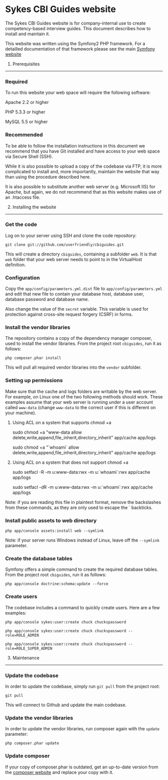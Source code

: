 Sykes CBI Guides website
========================

The Sykes CBI Guides website is for company-internal use to create
competency-based interview guides. This document describes how to
install and maintain it.

This website was written using the Symfony2 PHP framework. For a
detailled documentation of that framework please see the main
[Symfony website][1]


1) Prerequisites
----------------

### Required

To run this website your web space will require the following software:

Apache 2.2 or higher

PHP 5.3.3 or higher

MySQL 5.5 or higher

### Recommended

To be able to follow the installation instructions in this document we
recommend that you have Git installed and have access to your web space
via Secure Shell (SSH).

While it is also possible to upload a copy of the codebase via FTP, it is
more complicated to install and, more importantly, maintain the website that
way than using the procedure described here.

It is also possible to substitute another web server (e.g. Microsoft IIS) for
Apache, but again, we do not recommend that as this website makes use of an
.htaccess file.


2) Installing the website
-------------------------

### Get the code

Log on to your server using SSH and clone the code repository:

    git clone git://github.com/userfriendly/cbiguides.git

This will create a directory `cbiguides`, containing a subfolder `web`. It is that
`web` folder that your web server needs to point to in the VirtualHost definition.

### Configuration

Copy the `app/config/parameters.yml.dist` file to `app/config/parameters.yml` and
edit that new file to contain your database host, database user, database password
and database name.

Also change the value of the `secret` variable. This variable is used for protection
against cross-site request forgery (CSRF) in forms.

### Install the vendor libraries

The repository contains a copy of the dependency manager composer, used to
install the vendor libraries. From the project root `cbiguides`, run it as
follows:

    php composer.phar install

This will pull all required vendor libraries into the `vendor` subfolder.

### Setting up permissions

Make sure that the cache and logs folders are writable by the web server.
For example, on Linux one of the two following methods should work. These
examples assume that your web server is running under a user account called
`www-data` (change `www-data` to the correct user if this is different on
your machine).

1. Using ACL on a system that supports chmod +a

    sudo chmod +a "www-data allow delete,write,append,file_inherit,directory_inherit" app/cache app/logs

    sudo chmod +a "\`whoami\` allow delete,write,append,file_inherit,directory_inherit" app/cache app/logs

2. Using ACL on a system that does not support chmod +a

    sudo setfacl -R -m u:www-data:rwx -m u:\`whoami\`:rwx app/cache app/logs

    sudo setfacl -dR -m u:www-data:rwx -m u:\`whoami\`:rwx app/cache app/logs

Note: if you are reading this file in plaintext format, remove the backslashes
from these commands, as they are only used to escape the \` backticks.

### Install public assets to web directory

    php app/console assets:install web --symlink

Note: if your server runs Windows instead of Linux, leave off the `--symlink`
parameter.

### Create the database tables

Symfony offers a simple command to create the required database tables. From
the project root `cbiguides`, run it as follows:

    php app/console doctrine:schema:update --force

### Create users

The codebase includes a command to quickly create users. Here are a few examples:

    php app/console sykes:user:create chuck chuckspassword

    php app/console sykes:user:create chuck chuckspassword --role=ROLE_ADMIN

    php app/console sykes:user:create chuck chuckspassword --role=ROLE_SUPER_ADMIN


3) Maintenance
--------------

### Update the codebase

In order to update the codebase, simply run `git pull` from the project root:

    git pull

This will connect to Github and update the main codebase.

### Update the vendor libraries

In order to update the vendor libraries, run composer again with the `update`
parameter:

    php composer.phar update

### Update composer

If your copy of composer.phar is outdated, get an up-to-date version from the
[composer website][2] and replace your copy with it.




[1]:  http://symfony.com/
[2]:  http://getcomposer.org/download/
